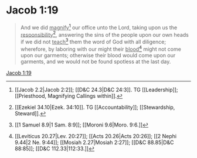 # Jacob 1:19

> And we did <u>magnify</u>[^a] our office unto the Lord, taking upon us the <u>responsibility</u>[^b], answering the sins of the people upon our own heads if we did not <u>teach</u>[^c] them the word of God with all diligence; wherefore, by laboring with our might their <u>blood</u>[^d] might not come upon our garments; otherwise their blood would come upon our garments, and we would not be found spotless at the last day.

[Jacob 1:19](https://www.churchofjesuschrist.org/study/scriptures/bofm/jacob/1?lang=eng&id=p19#p19)


[^a]: [[Jacob 2.2|Jacob 2:2]]; [[D&C 24.3|D&C 24:3]]. TG [[Leadership]]; [[Priesthood, Magnifying Callings within]].
[^b]: [[Ezekiel 34.10|Ezek. 34:10]]. TG [[Accountability]]; [[Stewardship, Steward]].
[^c]: [[1 Samuel 8.9|1 Sam. 8:9]]; [[Moroni 9.6|Moro. 9:6.]]
[^d]: [[Leviticus 20.27|Lev. 20:27]]; [[Acts 20.26|Acts 20:26]]; [[2 Nephi 9.44|2 Ne. 9:44]]; [[Mosiah 2.27|Mosiah 2:27]]; [[D&C 88.85|D&C 88:85]]; [[D&C 112.33|112:33.]]
